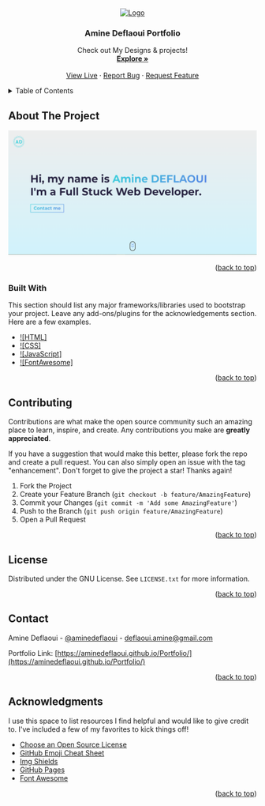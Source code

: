 <a name="readme-top"></a>

<!-- PROJECT LOGO -->
<br />
<div align="center">
  <a href="https://aminedeflaoui.github.io/Portfolio/">
    <img src="images/logo.png" alt="Logo" width="80" height="80">
  </a>

  <h3 align="center">Amine Deflaoui Portfolio</h3>

  <p align="center">
    Check out My Designs & projects!
    <br />
    <a href="https://aminedeflaoui.github.io/Portfolio/"><strong>Explore »</strong></a>
    <br />
    <br />
    <a href="https://aminedeflaoui.github.io/Portfolio/">View Live</a>
    ·
    <a href="https://github.com/AmineDeflaoui/Portfolio/issues">Report Bug</a>
    ·
    <a href="https://github.com/AmineDeflaoui/Portfolio/pulls">Request Feature</a>
  </p>
</div>

<!-- TABLE OF CONTENTS -->
<details>
  <summary>Table of Contents</summary>
  <ol>
    <li>
      <a href="#about-the-project">About The Project</a>
      <ul>
        <li><a href="#built-with">Built With</a></li>
      </ul>
    </li>
    <li><a href="#contributing">Contributing</a></li>
    <li><a href="#license">License</a></li>
    <li><a href="#contact">Contact</a></li>
    <li><a href="#acknowledgments">Acknowledgments</a></li>
  </ol>
</details>

<!-- ABOUT THE PROJECT -->

## About The Project

[![Portfolio Screen Shot][product-screenshot]](https://aminedeflaoui.github.io/Portfolio/)

<p align="right">(<a href="#readme-top">back to top</a>)</p>

### Built With

This section should list any major frameworks/libraries used to bootstrap your project. Leave any add-ons/plugins for the acknowledgements section. Here are a few examples.

- [![HTML]][html-url]
- [![CSS]][css-url]
- [![JavaScript]][javascript-url]
- [![FontAwesome]][fontawesome-url]

<p align="right">(<a href="#readme-top">back to top</a>)</p>

<!-- CONTRIBUTING -->

## Contributing

Contributions are what make the open source community such an amazing place to learn, inspire, and create. Any contributions you make are **greatly appreciated**.

If you have a suggestion that would make this better, please fork the repo and create a pull request. You can also simply open an issue with the tag "enhancement".
Don't forget to give the project a star! Thanks again!

1. Fork the Project
2. Create your Feature Branch (`git checkout -b feature/AmazingFeature`)
3. Commit your Changes (`git commit -m 'Add some AmazingFeature'`)
4. Push to the Branch (`git push origin feature/AmazingFeature`)
5. Open a Pull Request

<p align="right">(<a href="#readme-top">back to top</a>)</p>

<!-- LICENSE -->

## License

Distributed under the GNU License. See `LICENSE.txt` for more information.

<p align="right">(<a href="#readme-top">back to top</a>)</p>

<!-- CONTACT -->

## Contact

Amine Deflaoui - [@aminedeflaoui](https://twitter.com/aminedeflaoui) - deflaoui.amine@gmail.com

Portfolio Link: [https://aminedeflaoui.github.io/Portfolio/](https://aminedeflaoui.github.io/Portfolio/)

<p align="right">(<a href="#readme-top">back to top</a>)</p>

<!-- ACKNOWLEDGMENTS -->

## Acknowledgments

I use this space to list resources I find helpful and would like to give credit to. I've included a few of my favorites to kick things off!

- [Choose an Open Source License](https://choosealicense.com)
- [GitHub Emoji Cheat Sheet](https://www.webpagefx.com/tools/emoji-cheat-sheet)
- [Img Shields](https://shields.io)
- [GitHub Pages](https://pages.github.com)
- [Font Awesome](https://fontawesome.com)

<p align="right">(<a href="#readme-top">back to top</a>)</p>

<!-- MARKDOWN LINKS & IMAGES -->
<!-- https://www.markdownguide.org/basic-syntax/#reference-style-links -->

[product-screenshot]: assets/homePage.png
[html-url]: https://html.com
[css-url]: https://www.w3.org/Style/CSS/Overview.en.html
[javascript-url]: https://javascript.com
[fontawesome-url]: https://fontawesome.com
